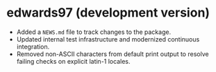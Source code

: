 # edwards97 (development version)

* Added a `NEWS.md` file to track changes to the package.
* Updated internal test infrastructure and modernized continuous integration.
* Removed non-ASCII characters from default print output to resolve
  failing checks on explicit latin-1 locales.

